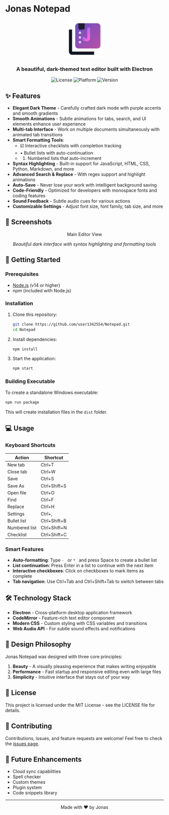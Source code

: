 # Jonas Notepad

<div align="center">
  <img src="assets/jonas-icon.png" alt="Jonas Notepad Logo" width="120">
  <br>
  <h3>A beautiful, dark-themed text editor built with Electron</h3>
  
  ![License](https://img.shields.io/badge/License-MIT-blue.svg)
  ![Platform](https://img.shields.io/badge/platform-Windows%20%7C%20MacOS%20%7C%20Linux-lightgrey)
  ![Version](https://img.shields.io/badge/version-1.0.0-brightgreen)
</div>

## ✨ Features

- **Elegant Dark Theme** - Carefully crafted dark mode with purple accents and smooth gradients
- **Smooth Animations** - Subtle animations for tabs, search, and UI elements enhance user experience
- **Multi-tab Interface** - Work on multiple documents simultaneously with animated tab transitions
- **Smart Formatting Tools**:
  - ☑️ Interactive checklists with completion tracking
  - • Bullet lists with auto-continuation
  - 1. Numbered lists that auto-increment
- **Syntax Highlighting** - Built-in support for JavaScript, HTML, CSS, Python, Markdown, and more
- **Advanced Search & Replace** - With regex support and highlight animations
- **Auto-Save** - Never lose your work with intelligent background saving
- **Code-Friendly** - Optimized for developers with monospace fonts and coding features
- **Sound Feedback** - Subtle audio cues for various actions
- **Customizable Settings** - Adjust font size, font family, tab size, and more

## 📸 Screenshots

<div align="center">
  <p>Main Editor View</p>
  <p><em>Beautiful dark interface with syntax highlighting and formatting tools</em></p>
</div>

## 🚀 Getting Started

### Prerequisites

- [Node.js](https://nodejs.org/) (v14 or higher)
- npm (included with Node.js)

### Installation

1. Clone this repository:
   ```bash
   git clone https://github.com/user1342554/Notepad.git
   cd Notepad
   ```

2. Install dependencies:
   ```bash
   npm install
   ```

3. Start the application:
   ```bash
   npm start
   ```

### Building Executable

To create a standalone Windows executable:

```bash
npm run package
```

This will create installation files in the `dist` folder.

## 💻 Usage

### Keyboard Shortcuts

| Action | Shortcut |
|--------|----------|
| New tab | Ctrl+T |
| Close tab | Ctrl+W |
| Save | Ctrl+S |
| Save As | Ctrl+Shift+S |
| Open file | Ctrl+O |
| Find | Ctrl+F |
| Replace | Ctrl+H |
| Settings | Ctrl+, |
| Bullet list | Ctrl+Shift+B |
| Numbered list | Ctrl+Shift+N |
| Checklist | Ctrl+Shift+C |

### Smart Features

- **Auto-formatting**: Type `- ` or `* ` and press Space to create a bullet list
- **List continuation**: Press Enter in a list to continue with the next item
- **Interactive checkboxes**: Click on checkboxes to mark items as complete
- **Tab navigation**: Use Ctrl+Tab and Ctrl+Shift+Tab to switch between tabs

## 🛠️ Technology Stack

- **Electron** - Cross-platform desktop application framework
- **CodeMirror** - Feature-rich text editor component
- **Modern CSS** - Custom styling with CSS variables and transitions
- **Web Audio API** - For subtle sound effects and notifications

## 🎨 Design Philosophy

Jonas Notepad was designed with three core principles:

1. **Beauty** - A visually pleasing experience that makes writing enjoyable
2. **Performance** - Fast startup and responsive editing even with large files
3. **Simplicity** - Intuitive interface that stays out of your way

## 📝 License

This project is licensed under the MIT License - see the LICENSE file for details.

## 🤝 Contributing

Contributions, issues, and feature requests are welcome! Feel free to check the [issues page](https://github.com/user1342554/Notepad/issues).

## 🌟 Future Enhancements

- Cloud sync capabilities
- Spell checker
- Custom themes
- Plugin system
- Code snippets library

---

<div align="center">
  <p>Made with ❤️ by Jonas</p>
</div>
